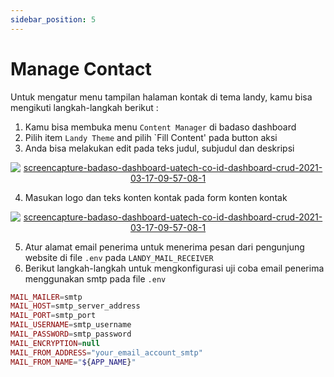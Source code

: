 ```yaml
---
sidebar_position: 5
---
```


# Manage Contact 

Untuk mengatur menu tampilan halaman kontak di tema landy, kamu bisa mengikuti langkah-langkah berikut :
1. Kamu bisa membuka menu `Content Manager` di badaso dashboard
2. Pilih item `Landy Theme` and pilih `Fill Content' pada button aksi
3. Anda bisa melakukan edit pada teks judul, subjudul dan deskripsi
<p align="center">
  <a href="https://badaso-docs.uatech.co.id/">
    <img src="http://localhost:3000/img/contact-teks.png" alt="screencapture-badaso-dashboard-uatech-co-id-dashboard-crud-2021-03-17-09-57-08-1" />
  </a>
</p>

4. Masukan logo dan teks konten kontak  pada form konten kontak
<p align="center">
  <a href="https://badaso-docs.uatech.co.id/">
    <img src="http://localhost:3000/img/contact-content.png" alt="screencapture-badaso-dashboard-uatech-co-id-dashboard-crud-2021-03-17-09-57-08-1" />
  </a>
</p>

5. Atur alamat email penerima untuk menerima pesan dari pengunjung website di file `.env` pada `LANDY_MAIL_RECEIVER`
6. Berikut langkah-langkah untuk mengkonfigurasi uji coba email penerima menggunakan smtp pada file `.env`

```php
MAIL_MAILER=smtp
MAIL_HOST=smtp_server_address 
MAIL_PORT=smtp_port
MAIL_USERNAME=smtp_username
MAIL_PASSWORD=smtp_password
MAIL_ENCRYPTION=null
MAIL_FROM_ADDRESS="your_email_account_smtp"
MAIL_FROM_NAME="${APP_NAME}"

```


